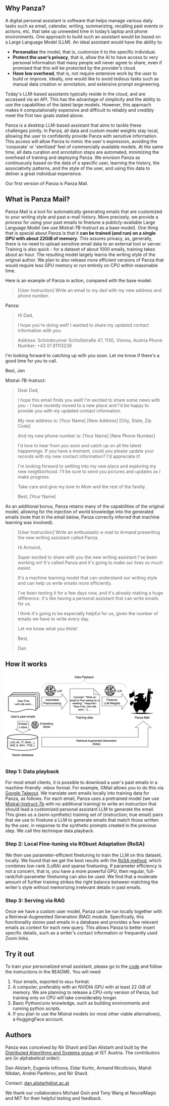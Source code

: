 ## Why Panza?

A digital personal assistant is software that helps manage various daily tasks such as email, calendar, writing, summarizing, recalling past events or actions, etc, that take up unneeded time in today’s laptop and phone environments. One approach to build such an assistant would be based on a Large Language Model (LLM). An ideal assistant would have the ability to:

- **Personalize** the model, that is, customize it to the specific individual. 
- **Protect the user’s privacy**, that is, allow the AI to have access to very personal information that many people will never agree to share, even if promised that this will be protected by the provider’s cloud.
- **Have low overhead**, that is, not require extensive work by the user to build or improve. Ideally, one would like to avoid tedious tasks such as manual data creation or annotation, and extensive prompt engineering.

Today's LLM-based assistants typically reside in the cloud, and are accessed via an API. This has the advantage of simplicity and the ability to use the capabilities of the latest large models. However, this approach makes it computationally expensive and difficult to reliably and credibly meet the first two goals stated above.

Panza is a desktop LLM-based assistant that aims to tackle these challenges jointly. In Panza, all data and custom model weights stay local, allowing the user to confidently provide Panza with sensitive information. This access will allow Panza to mimic the user's expression, avoiding the 'corporate' or 'sterilized' feel of commercially available models. At the same time, all data curation and annotation steps are automated, minimizing the overhead of training and deploying Panza. We envision Panza as continuously based on the data of a specific user, learning the history, the associativity patterns, and the style of the user, and using this data to deliver a great individual experience.

Our first version of Panza is Panza Mail.

## What is Panza Mail?
Panza Mail is a tool for automatically generating emails that are customized to your writing style and past e-mail history.
More precisely, we provide a process for using your past emails to finetune a publicly-available Large Language Model (we use Mistral-7B-Instruct as a base model).
One thing that is special about Panza is that it **can be trained (and run) on a single GPU with
about 22GiB of memory**. This assures privacy, as, generally, there is no need to upload sensitive email data to an external tool or server.
Training is also quick - for a dataset of about 1000 emails, training takes about an hour. The resulting model largely learns the writing style of the original author.
We plan to also release more efficient versions of Panza that would require less GPU memory or run entirely on CPU within reasonable time. 

Here is an example of Panza in action, compared with the base model: 

> [User Instruction]  Write an email to my dad with my new address and phone number.

Panza:

> Hi Dad,
>
> I hope you're doing well! I wanted to share my updated contact information with you:
> 
> Address:  Schönbrunner Schloßstraße 47, 1130, Vienna, Austria
> Phone Number: +43 01 81113239

I'm looking forward to catching up with you soon. Let me know if there's a good time for you to call.

Best,
Jen

Mistral-7B-Instruct:

> Dear Dad,
>
> I hope this email finds you well! I'm excited to share some news with you - I have recently moved to a new place and I'd be happy to provide you with my updated contact information.
>
> My new address is:
> [Your Name]
> [New Address]
> [City, State, Zip Code]
>
> And my new phone number is:
> [Your Name]
> [New Phone Number]
>
> I'd love to hear from you soon and catch up on all the latest happenings. If you have a moment, could you please update your records with my new contact information? I'd appreciate it!
>
> I'm looking forward to settling into my new place and exploring my new neighborhood. I'll be sure to send you pictures and updates as I make progress.
> 
> Take care and give my love to Mom and the rest of the family.
>
> Best,
> [Your Name]</s>


As an additional bonus, Panza retains many of the capabilities of the original model, allowing for the injection of world knowledge into the generated emails (note that in the email below, Panza correctly inferred that machine learning was involved).


>[User Instruction] Write an enthusiastic e-mail to Armand presenting the new writing assistant called Panza.
>
>
> Hi Armand,
>
>Super excited to share with you the new writing assistant I've been working on! It's called Panza and it's going to make our lives so much easier.
>
>It's a machine learning model that can understand our writing style and can help us write emails more efficiently.
>
>I've been testing it for a few days now, and it's already making a huge difference. It's like having a personal assistant that can write emails for us.
>
>I think it's going to be especially helpful for us, given the number of emails we have to write every day.
>
>Let me know what you think!
>
>Best,
>
>Dan


## How it works 

<img src="https://github.com/ohaijen/panza-page/blob/main/panza_diagram.png?raw=true" alt="panza diagram"/>

### Step 1: Data playback

For most email clients, it is possible to download a user's past emails in a machine-friendly .mbox format. For example, GMail allows you to do this via [Google Takeout](takeout.google.com). 
We translate sent emails locally into training data for Panza, as follows. For each email, Panza uses a pretrained model (we use [Mistral-Instruct-7b](https://huggingface.co/mistralai/Mistral-7B-Instruct-v0.2) with no additional training) to write an instruction that should lead a customized personal assistant LLM to generate the email. This gives us a (semi-synthetic) training set of (instruction; true email) pairs that we use to finetune a LLM to generate emails that match those written by the user, in response to the synthetic prompts created in the previous step. We call this technique data playback. 

### Step 2: Local Fine-tuning via RObust Adaptation (RoSA)

We then use parameter-efficient finetuning to train the LLM on this dataset, locally. We found that we get the best results with the [RoSA method](https://arxiv.org/pdf/2401.04679.pdf), which combines low-rank (LoRA) and sparse finetuning. If parameter efficiency is not a concern, that is, you have a more powerful GPU, then regular, full-rank/full-parameter finetuning can also be used. We find that a moderate amount of further training strikes the right balance between matching the writer's style without memorizing irrelevant details in past emails.

### Step 3: Serving via RAG

Once we have a custom user model, Panza can be run locally together with a Retrieval-Augmented Generation (RAG) module. Specifically, this functionality stores past emails in a database and provides a few relevant emails as context for each new query. This allows Panza to better insert specific details, such as a writer's contact information or frequently used Zoom links.


## Try it out

To train your personalized email assistant, please go to the [code](https://github.com/IST-DASLab/panza-dev/tree/master) and follow the instructions in the README. You will need:
1. Your emails, exported to `mbox` format.
2. A computer, preferably with an NVIDIA GPU with at least 22 GiB of memory. We are planning to release a CPU-only version of Panza, but training only on CPU will take considerably longer.
3. Basic Python/unix knowledge, such as building environments and running python scripts.
4. If you plan to use the Mistral models (or most other viable alternatives), a HuggingFace account.

## Authors

Panza was conceived by Nir Shavit and Dan Alistarh and built by the [Distributed Algorithms and Systems group](https://ist.ac.at/en/research/alistarh-group/) at IST Austria. The contributors are (in alphabetical order):

Dan Alistarh, Eugenia Iofinova, Eldar Kurtic, Armand Nicolicioiu, Mahdi Nikdan, Andrei Panferov, and Nir Shavit.

Contact: dan.alistarh@ist.ac.at

We thank our collaborators Michael Goin and Tony Wang at NeuralMagic and MIT for their helpful testing and feedback.
